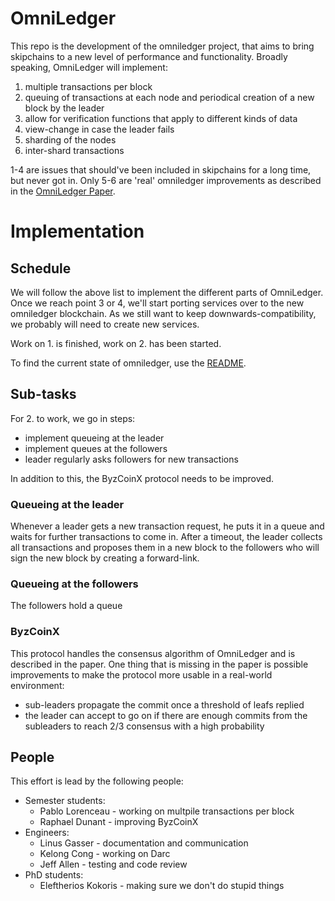 # OmniLedger

This repo is the development of the omniledger project, that aims to bring
skipchains to a new level of performance and functionality. Broadly speaking,
OmniLedger will implement:

1. multiple transactions per block
2. queuing of transactions at each node and periodical creation of a new
block by the leader
3. allow for verification functions that apply to different kinds of data
4. view-change in case the leader fails
5. sharding of the nodes
6. inter-shard transactions

1-4 are issues that should've been included in skipchains for a long time, but
never got in. Only 5-6 are 'real' omniledger improvements as described in the
[OmniLedger Paper](https://eprint.iacr.org/2017/406.pdf).

# Implementation

## Schedule

We will follow the above list to implement the different parts of OmniLedger.
Once we reach point 3 or 4, we'll start porting services over to the new
omniledger blockchain. As we still want to keep downwards-compatibility, we
probably will need to create new services.

Work on 1. is finished, work on 2. has been started.

To find the current state of omniledger, use the [README](omniledger/README.md).

## Sub-tasks

For 2. to work, we go in steps:
- implement queueing at the leader
- implement queues at the followers
- leader regularly asks followers for new transactions

In addition to this, the ByzCoinX protocol needs to be improved.

### Queueing at the leader

Whenever a leader gets a new transaction request, he puts it in a queue and
waits for further transactions to come in. After a timeout, the leader collects
all transactions and proposes them in a new block to the followers who will sign
the new block by creating a forward-link.

### Queueing at the followers

The followers hold a queue

### ByzCoinX

This protocol handles the consensus algorithm of OmniLedger and is described
in the paper. One thing that is missing in the paper is possible improvements
to make the protocol more usable in a real-world environment:
- sub-leaders propagate the commit once a threshold of leafs replied
- the leader can accept to go on if there are enough commits from the subleaders
to reach 2/3 consensus with a high probability

## People

This effort is lead by the following people:
- Semester students:
  - Pablo Lorenceau - working on multpile transactions per block
  - Raphael Dunant - improving ByzCoinX
- Engineers:
  - Linus Gasser - documentation and communication
  - Kelong Cong - working on Darc
  - Jeff Allen - testing and code review
- PhD students:
  - Eleftherios Kokoris - making sure we don't do stupid things
